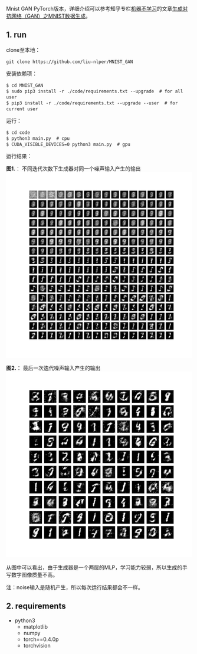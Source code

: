 Mnist GAN PyTorch版本，详细介绍可以参考知乎专栏[机器不学习](https://zhuanlan.zhihu.com/zhaoyeyu)的文章[生成对抗网络（GAN）之MNIST数据生成](https://zhuanlan.zhihu.com/p/28057434)。

## 1. run

clone至本地：

    git clone https://github.com/liu-nlper/MNIST_GAN

安装依赖项：

    $ cd MNIST_GAN
    $ sudo pip3 install -r ./code/requirements.txt --upgrade  # for all user
    $ pip3 install -r ./code/requirements.txt --upgrade --user  # for current user

运行：

    $ cd code
    $ python3 main.py  # cpu
    $ CUDA_VISIBLE_DEVICES=0 python3 main.py  # gpu

运行结果：

**图1.**： 不同迭代次数下生成器对同一个噪声输入产生的输出
![mnist.png](https://github.com/liu-nlper/MNIST_GAN/blob/master/code/mnist.png)

**图2.**： 最后一次迭代噪声输入产生的输出
![mnist.png](https://github.com/liu-nlper/MNIST_GAN/blob/master/code/mnist2.png)

从图中可以看出，由于生成器是一个两层的MLP，学习能力较弱，所以生成的手写数字图像质量不高。

注：noise输入是随机产生，所以每次运行结果都会不一样。

## 2. requirements

 - python3
   - matplotlib
   - numpy
   - torch==0.4.0p
   - torchvision